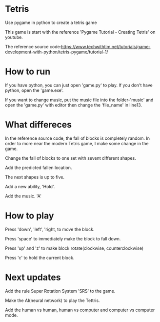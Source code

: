# Tetris

Use pygame in python to create a tetris game

This game is start with the reference 'Pygame Tutorial - Creating Tetris' on youtube.

The reference source code:https://www.techwithtim.net/tutorials/game-development-with-python/tetris-pygame/tutorial-1/


# How to run

If you have python, you can just open 'game.py' to play. If you don't have python, open the 'game.exe'.

If you want to change music, put the music file into the folder-'music' and open the 'game.py' with editor then change the 'file_name' in line13.

# What differeces

In the reference source code, the fall of blocks is completely random. In order to more near the modern Tetris game, I make some change in the game.

Change the fall of blocks to one set with sevent different shapes.

Add the predicted fallen location.

The next shapes is up to five.

Add a new ability, 'Hold'.

Add the music. 'A'

# How to play

Press 'down', 'left', 'right, to move the block.

Press 'space' to immediately make the block to fall down.

Press 'up' and 'z' to make block rotate(clockwise, counterclockwise)

Press 'c' to hold the current block.

# Next updates

Add the rule Super Rotation System 'SRS' to the game.

Make the AI(neural network) to play the Tettris.

Add the human vs human, human vs computer and computer vs computer mode.


